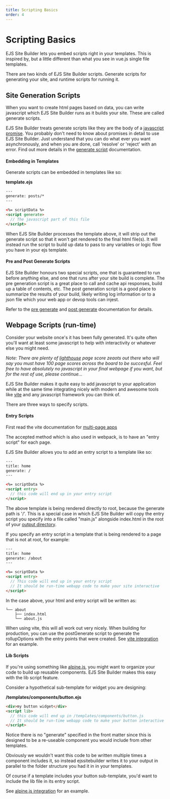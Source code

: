 ```yaml
---
title: Scripting Basics
order: 4
---
```


# Scripting Basics

EJS Site Builder lets you embed scripts right in your templates. This is inspired by, but a little different than what you see in vue.js single file templates.

There are two kinds of EJS Site Builder scripts. Generate scripts for generating your site, and runtime scripts for running it.

## Site Generation Scripts

When you want to create html pages based on data, you can write javascript which EJS Site Builder runs as it builds your site. These are called generate scripts.

EJS Site Builder treats generate scripts like they are the body of a [javascript promise](https://developer.mozilla.org/en-US/docs/Web/JavaScript/Reference/Global_Objects/Promise). You probably don't need to know about promises in detail to use EJS Site Builder. Just understand that you can do what ever you want asynchronously, and when you are done, call 'resolve' or 'reject' with an error. Find out more details in the [generate script](/templates/generateScript/) documentation.

#### Embedding in Templates

Generate scripts can be embedded in templates like so:

**template.ejs**

```html
---
generate: posts/*
---

<%= scriptData %>
<script generate>
  // The javascript part of this file
</script>
```

When EJS Site Builder processes the template above, it will strip out the generate script so that it won't get rendered to the final html file(s). It will instead run the script to build up data to pass to any variables or logic flow you have in your ejs template.

#### Pre and Post Generate Scripts

EJS Site Builder honours two special scripts, one that is guaranteed to run before anything else, and one that runs after your site build is complete. The pre generation script is a great place to call and cache api responses, build up a table of contents, etc. The post generation script is a good place to summarize the results of your build, likely writing log information or to a json
file which your web app or devop tools can injest.

Refer to the [pre generate](/templates/preGenerate/) and [post generate](/templates/postGenerate/) documentation for details.

## Webpage Scripts (run-time)

Consider your website once's it has been fully generated. It's quite often you'll want at least some javascript to help with interactivity or whatever else you might need.

_Note: There are plenty of [lighthouse](https://developers.google.com/web/tools/lighthouse) page score zeaots out there who will say you must have 100 page scores across the board to be succesful. Feel free to have absolutely no javascript in your final webpage if you want, but for the rest of use, please continue..._

EJS Site Builder makes it quite easy to add javascript to your application while at the same time integrating nicely with modern and awesome tools like [vite](https://vitejs.dev/) and any javascript framework you can think of.

There are three ways to specify scripts.

#### Entry Scripts

First read the vite documentation for [multi-page apps](https://vitejs.dev/guide/build.html#multi-page-app)

The accepted method which is also used in webpack, is to have an "entry script" for each page.

EJS Site Builder allows you to add an entry script to a template like so:

```html
---
title: home
generate: /
---

<%= scriptData %>
<script entry>
  // this code will end up in your entry script
</script>
```

The above template is being rendered directly to root, because the generate path is '/'. This is a special case in which EJS Site Builder will copy the entry script you specify into a file called "main.js" alongside index.html in the root of your [output directory](/guide/setup/).

If you specify an entry script in a template that is being rendered to a page that is not at root, for example:

```html
---
title: home
generate: /about
---

<%= scriptData %>
<script entry>
  // This code will end up in your entry script
  // It should be run-time webapp code to make your site interactive
</script>
```

In the case above, your html and entry script will be written as:

```
└── about
    ├── index.html
    └── about.js
```

When using vite, this will all work out very nicely. When building for production, you can use the postGenerate script to generate the rollupOptions with the entry points that were created. See [vite integration](/integration/vite/) for an example.

#### Lib Scripts

If you're using something like [alpine.js](https://alpinejs.dev/), you might want to organize your code to build up reusable components. EJS Site Builder makes this easy with the lib script feature.

Consider a hypothetical sub-template for widget you are designing:

**/templates/components/button.ejs**

```html
<div>my button widget</div>
<script lib>
  // this code will end up in /templates/components/button.js
  // It should be run-time webapp code to make your button interactive
</script>
```

Notice there is no "generate" specified in the front matter since this is designed to be a re-useable component you would include from other templates.

Obviously we wouldn't want this code to be written multiple times a component includes it, so instead ejssitebuilder writes it to your output in parallel to the folder structure you had it in in your templates.

Of course if a template includes your button sub-template, you'd want to include the lib file in its entry script.

See [alpine.js integration](/integration/alpinejs/) for an example.
